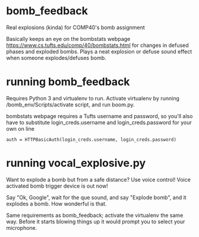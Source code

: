 # bomb_feedback
Real explosions (kinda) for COMP40's bomb assignment

Basically keeps an eye on the bombstats webpage https://www.cs.tufts.edu/comp/40/bombstats.html for changes in defused phases and exploded bombs.
Plays a neat explosion or defuse sound effect when someone explodes/defuses bomb.

# running bomb_feedback
Requires Python 3 and virtualenv to run.
Activate virtualenv by running /bomb_env/Scripts/activate script, and run boom.py.

bombstats webpage requires a Tufts username and password, so you'll also have to substitute login_creds.username and login_creds.password for your own on line
```
auth = HTTPBasicAuth(login_creds.username, login_creds.password)
```

# running vocal_explosive.py
Want to explode a bomb but from a safe distance? Use voice control!
Voice activated bomb trigger device is out now!

Say "Ok, Google", wait for the que sound, and say "Explode bomb", and it explodes a bomb. How wonderful is that.

Same requirements as bomb_feedback; activate the virtualenv the same way.
Before it starts blowing things up it would prompt you to select your microphone.



